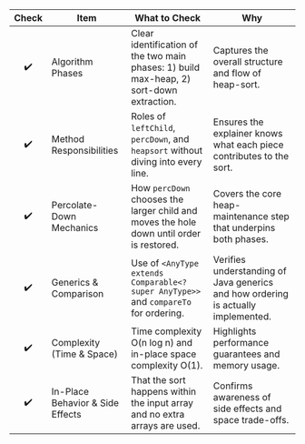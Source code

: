 | Check | Item                             | What to Check                                                                            | Why                                                                               |
| :---: | -------------------------------- | ---------------------------------------------------------------------------------------- | --------------------------------------------------------------------------------- |
|   ✔️  | Algorithm Phases                 | Clear identification of the two main phases: 1) build max-heap, 2) sort-down extraction. | Captures the overall structure and flow of heap-sort.                             |
|   ✔️  | Method Responsibilities          | Roles of `leftChild`, `percDown`, and `heapsort` without diving into every line.         | Ensures the explainer knows what each piece contributes to the sort.              |
|   ✔️  | Percolate-Down Mechanics         | How `percDown` chooses the larger child and moves the hole down until order is restored. | Covers the core heap-maintenance step that underpins both phases.                 |
|   ✔️  | Generics & Comparison            | Use of `<AnyType extends Comparable<? super AnyType>>` and `compareTo` for ordering.     | Verifies understanding of Java generics and how ordering is actually implemented. |
|   ✔️  | Complexity (Time & Space)        | Time complexity O(n log n) and in-place space complexity O(1).                           | Highlights performance guarantees and memory usage.                               |
|   ✔️  | In-Place Behavior & Side Effects | That the sort happens within the input array and no extra arrays are used.               | Confirms awareness of side effects and space trade-offs.                          |
